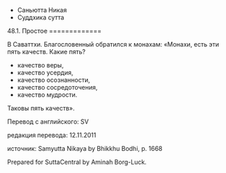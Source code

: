 









* Саньютта Никая
* Суддхика сутта


48\.1\. Простое
\=\=\=\=\=\=\=\=\=\=\=\=\=



В Саваттхи\. Благословенный обратился к монахам: «Монахи, есть эти пять качеств\. Какие пять?


* качество веры,
* качество усердия,
* качество осознанности,
* качество сосредоточения,
* качество мудрости\.


Таковы пять качеств»\.



Перевод с английского: SV


редакция перевода: 12\.11\.2011


источник: Samyutta Nikaya by Bhikkhu Bodhi, p\. 1668


Prepared for SuttaCentral by Aminah Borg\-Luck\.






